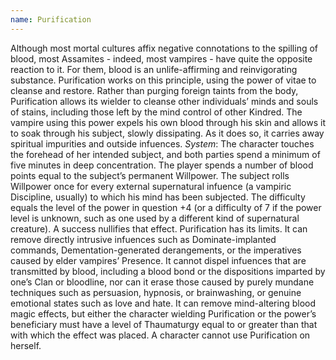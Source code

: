 ```yaml
---
name: Purification
---
```


Although most mortal cultures affix negative connotations to the spilling of blood, most Assamites - indeed, most vampires - have quite the opposite reaction to it. For them, blood is an unlife-affirming and reinvigorating substance. Purification works on this principle, using the power of vitae to cleanse and restore. Rather than purging foreign taints from the body, Purification allows its wielder to cleanse other individuals’ minds and souls of stains, including those left by the mind control of other Kindred. The vampire using this power expels his own blood through his skin and allows it to soak through his subject, slowly dissipating. As it does so, it carries away spiritual impurities and outside infuences.
_System_: The character touches the forehead of her intended subject, and both parties spend a minimum of five minutes in deep concentration. The player spends a number of blood points equal to the subject’s permanent Willpower. The subject rolls Willpower once for every external supernatural infuence (a vampiric Discipline, usually) to which his mind has been subjected. The difficulty equals the level of the power in question +4 (or a difficulty of 7 if the power level is unknown, such as one used by a different kind of supernatural creature). A success nullifies that effect. Purification has its limits. It can remove directly intrusive infuences such as Dominate-implanted commands, Dementation-generated derangements, or the imperatives caused by elder vampires’ Presence. It cannot dispel infuences that are transmitted by blood, including a blood bond or the dispositions imparted by one’s Clan or bloodline, nor can it erase those caused by purely mundane techniques such as persuasion, hypnosis, or brainwashing, or genuine emotional states such as love and hate. It can remove mind-altering blood magic effects, but either the character wielding Purification or the power’s beneficiary must have a level of Thaumaturgy equal to or greater than that with which the effect was placed. A character cannot use Purification on herself.